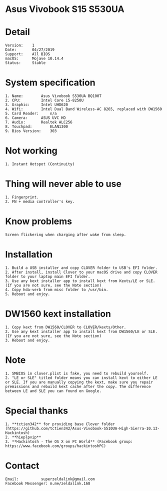 
# Asus Vivobook S15 S530UA

# Detail

	Version:	1
	Date:		04/27/2019
	Support:	All BIOS
	macOS:		Mojave 10.14.4
	Status:		Stable

# System specification

	1. Name:		Asus Vivobook S530UA BQ100T
	2. CPU:			Intel Core i5-8250U
	3. Graphic:		Intel UHD620
	4. Wifi:		Intel Dual Band Wireless-AC 8265, replaced with DW1560
	5. Card Reader:		n/a
	6. Camera:		ASUS UVC HD
	7. Audio:		Realtek ALC256
	8. Touchpad:		ELAN1300
	9. Bios Version:	303
	
# Not working

	1. Instant Hotspot (Continuity)

# Thing will never able to use

	1. Fingerprint.
	2. FN + media controller's key.

# Know problems

	Screen flickering when charging after wake from sleep.
	
# Installation

	1. Build a USB installer and copy CLOVER folder to USB's EFI folder.
	2. After install, install Clover to your macOS drive and copy CLOVER folder to your laptop main EFI folder.
	3. Use any kext installer app to install kext from Kexts/LE or SLE. (If you are not sure, see the Note section)
	4. Copy hda-verb from misc folder to /usr/bin.
	5. Reboot and enjoy. 
	
# DW1560 kext installation

	1. Copy kext from DW1560/CLOVER to CLOVER/kexts/Other.
	2. Use any kext installer app to install kext from DW1560/LE or SLE. (If you are not sure, see the Note section)
	3. Reboot and enjoy.

# Note

	1. SMBIOS in clover.plist is fake, you need to rebuild yourself.
	2. "LE or SLE" titled folder means you can install kext to either LE or SLE. If you are manually copying the kext, make sure you repair premissions and rebuild kext cache after the copy. The difference between LE and SLE you can found on Google.
	
# Special thanks

	1. **tctien342** for providing base Clover folder (https://github.com/tctien342/Asus-Vivobook-S510UA-High-Sierra-10.13-Hackintosh)
	2. **hieplpvip**
	3. **Hackintosh - The OS X on PC World** (Facebook group: https://www.facebook.com/groups/hackintoshPC)

# Contact 
	
	Email:			superzeldalink@gmail.com
	Facebook Messenger:	m.me/zeldalink.168
	
